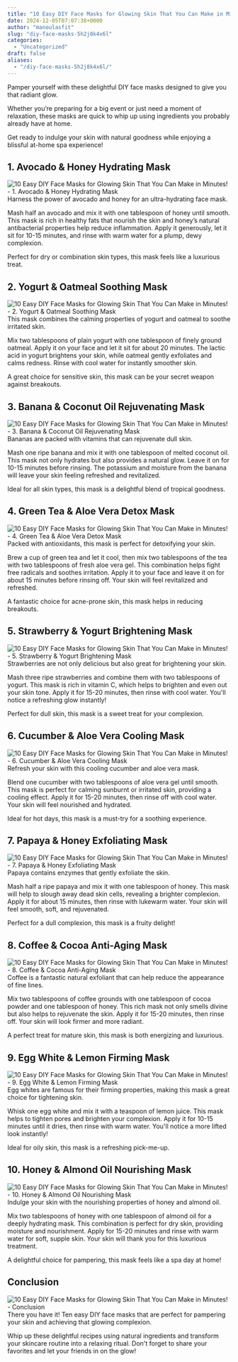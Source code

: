 ```yaml
---
title: "10 Easy DIY Face Masks for Glowing Skin That You Can Make in Minutes!"
date: 2024-12-05T07:07:38+0000
author: "manoulasfit"
slug: "diy-face-masks-5h2j8k4x6l"
categories:
  - "Uncategorized"
draft: false
aliases:
  - "/diy-face-masks-5h2j8k4x6l/"
---
```

Pamper yourself with these delightful DIY face masks designed to give you that radiant glow.

Whether you’re preparing for a big event or just need a moment of relaxation, these masks are quick to whip up using ingredients you probably already have at home.

Get ready to indulge your skin with natural goodness while enjoying a blissful at-home spa experience!

## 1. Avocado & Honey Hydrating Mask
![10 Easy DIY Face Masks for Glowing Skin That You Can Make in Minutes! - 1. Avocado & Honey Hydrating Mask](/10-easy-diy-face-masks-for-glowing-skin-that-you-can-make-in-minutes-1.-avocado-honey-hydrating-mask.webp)Harness the power of avocado and honey for an ultra-hydrating face mask. 

Mash half an avocado and mix it with one tablespoon of honey until smooth. This mask is rich in healthy fats that nourish the skin and honey’s natural antibacterial properties help reduce inflammation. Apply it generously, let it sit for 10-15 minutes, and rinse with warm water for a plump, dewy complexion.

Perfect for dry or combination skin types, this mask feels like a luxurious treat.

## 2. Yogurt & Oatmeal Soothing Mask
![10 Easy DIY Face Masks for Glowing Skin That You Can Make in Minutes! - 2. Yogurt & Oatmeal Soothing Mask](/10-easy-diy-face-masks-for-glowing-skin-that-you-can-make-in-minutes-2.-yogurt-oatmeal-soothing-mask.webp)This mask combines the calming properties of yogurt and oatmeal to soothe irritated skin. 

Mix two tablespoons of plain yogurt with one tablespoon of finely ground oatmeal. Apply it on your face and let it sit for about 20 minutes. The lactic acid in yogurt brightens your skin, while oatmeal gently exfoliates and calms redness. Rinse with cool water for instantly smoother skin.

A great choice for sensitive skin, this mask can be your secret weapon against breakouts.

## 3. Banana & Coconut Oil Rejuvenating Mask
![10 Easy DIY Face Masks for Glowing Skin That You Can Make in Minutes! - 3. Banana & Coconut Oil Rejuvenating Mask](/10-easy-diy-face-masks-for-glowing-skin-that-you-can-make-in-minutes-3.-banana-coconut-oil-rejuvenating-mask.webp)Bananas are packed with vitamins that can rejuvenate dull skin. 

Mash one ripe banana and mix it with one tablespoon of melted coconut oil. This mask not only hydrates but also provides a natural glow. Leave it on for 10-15 minutes before rinsing. The potassium and moisture from the banana will leave your skin feeling refreshed and revitalized.

Ideal for all skin types, this mask is a delightful blend of tropical goodness.

## 4. Green Tea & Aloe Vera Detox Mask
![10 Easy DIY Face Masks for Glowing Skin That You Can Make in Minutes! - 4. Green Tea & Aloe Vera Detox Mask](/10-easy-diy-face-masks-for-glowing-skin-that-you-can-make-in-minutes-4.-green-tea-aloe-vera-detox-mask.webp)Packed with antioxidants, this mask is perfect for detoxifying your skin. 

Brew a cup of green tea and let it cool, then mix two tablespoons of the tea with two tablespoons of fresh aloe vera gel. This combination helps fight free radicals and soothes irritation. Apply it to your face and leave it on for about 15 minutes before rinsing off. Your skin will feel revitalized and refreshed.

A fantastic choice for acne-prone skin, this mask helps in reducing breakouts.

## 5. Strawberry & Yogurt Brightening Mask
![10 Easy DIY Face Masks for Glowing Skin That You Can Make in Minutes! - 5. Strawberry & Yogurt Brightening Mask](/10-easy-diy-face-masks-for-glowing-skin-that-you-can-make-in-minutes-5.-strawberry-yogurt-brightening-mask.webp)Strawberries are not only delicious but also great for brightening your skin. 

Mash three ripe strawberries and combine them with two tablespoons of yogurt. This mask is rich in vitamin C, which helps to brighten and even out your skin tone. Apply it for 15-20 minutes, then rinse with cool water. You'll notice a refreshing glow instantly!

Perfect for dull skin, this mask is a sweet treat for your complexion.

## 6. Cucumber & Aloe Vera Cooling Mask
![10 Easy DIY Face Masks for Glowing Skin That You Can Make in Minutes! - 6. Cucumber & Aloe Vera Cooling Mask](/10-easy-diy-face-masks-for-glowing-skin-that-you-can-make-in-minutes-6.-cucumber-aloe-vera-cooling-mask.webp)Refresh your skin with this cooling cucumber and aloe vera mask. 

Blend one cucumber with two tablespoons of aloe vera gel until smooth. This mask is perfect for calming sunburnt or irritated skin, providing a cooling effect. Apply it for 15-20 minutes, then rinse off with cool water. Your skin will feel nourished and hydrated.

Ideal for hot days, this mask is a must-try for a soothing experience.

## 7. Papaya & Honey Exfoliating Mask
![10 Easy DIY Face Masks for Glowing Skin That You Can Make in Minutes! - 7. Papaya & Honey Exfoliating Mask](/10-easy-diy-face-masks-for-glowing-skin-that-you-can-make-in-minutes-7.-papaya-honey-exfoliating-mask.webp)Papaya contains enzymes that gently exfoliate the skin. 

Mash half a ripe papaya and mix it with one tablespoon of honey. This mask will help to slough away dead skin cells, revealing a brighter complexion. Apply it for about 15 minutes, then rinse with lukewarm water. Your skin will feel smooth, soft, and rejuvenated.

Perfect for a dull complexion, this mask is a fruity delight!

## 8. Coffee & Cocoa Anti-Aging Mask
![10 Easy DIY Face Masks for Glowing Skin That You Can Make in Minutes! - 8. Coffee & Cocoa Anti-Aging Mask](/10-easy-diy-face-masks-for-glowing-skin-that-you-can-make-in-minutes-8.-coffee-cocoa-anti-aging-mask.webp)Coffee is a fantastic natural exfoliant that can help reduce the appearance of fine lines. 

Mix two tablespoons of coffee grounds with one tablespoon of cocoa powder and one tablespoon of honey. This rich mask not only smells divine but also helps to rejuvenate the skin. Apply it for 15-20 minutes, then rinse off. Your skin will look firmer and more radiant.

A perfect treat for mature skin, this mask is both energizing and luxurious.

## 9. Egg White & Lemon Firming Mask
![10 Easy DIY Face Masks for Glowing Skin That You Can Make in Minutes! - 9. Egg White & Lemon Firming Mask](/10-easy-diy-face-masks-for-glowing-skin-that-you-can-make-in-minutes-9.-egg-white-lemon-firming-mask.webp)Egg whites are famous for their firming properties, making this mask a great choice for tightening skin. 

Whisk one egg white and mix it with a teaspoon of lemon juice. This mask helps to tighten pores and brighten your complexion. Apply it for 10-15 minutes until it dries, then rinse with warm water. You'll notice a more lifted look instantly!

Ideal for oily skin, this mask is a refreshing pick-me-up.

## 10. Honey & Almond Oil Nourishing Mask
![10 Easy DIY Face Masks for Glowing Skin That You Can Make in Minutes! - 10. Honey & Almond Oil Nourishing Mask](/10-easy-diy-face-masks-for-glowing-skin-that-you-can-make-in-minutes-10.-honey-almond-oil-nourishing-mask.webp)Indulge your skin with the nourishing properties of honey and almond oil. 

Mix two tablespoons of honey with one tablespoon of almond oil for a deeply hydrating mask. This combination is perfect for dry skin, providing moisture and nourishment. Apply for 15-20 minutes and rinse with warm water for soft, supple skin. Your skin will thank you for this luxurious treatment.

A delightful choice for pampering, this mask feels like a spa day at home!

## Conclusion
![10 Easy DIY Face Masks for Glowing Skin That You Can Make in Minutes! - Conclusion](/10-easy-diy-face-masks-for-glowing-skin-that-you-can-make-in-minutes-conclusion.webp)There you have it! Ten easy DIY face masks that are perfect for pampering your skin and achieving that glowing complexion.

Whip up these delightful recipes using natural ingredients and transform your skincare routine into a relaxing ritual. Don't forget to share your favorites and let your friends in on the glow!